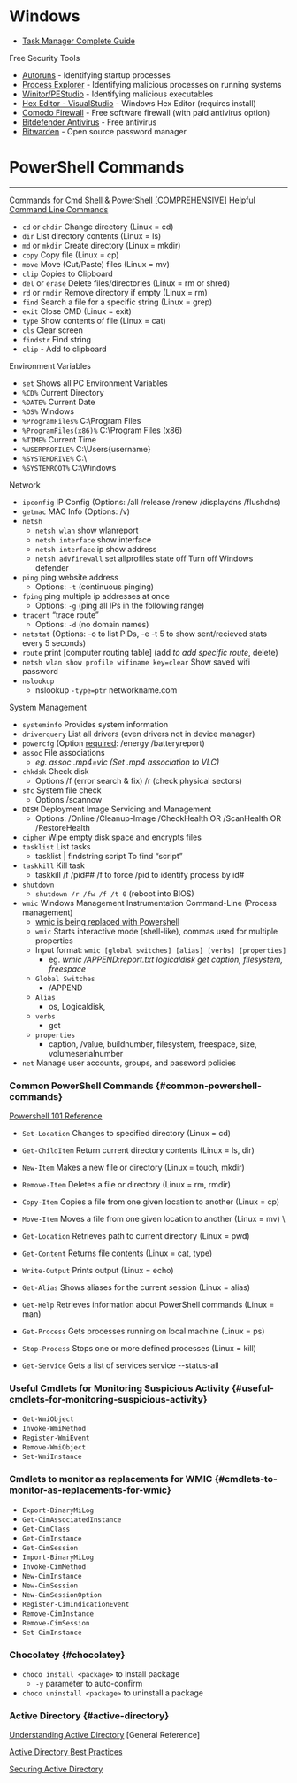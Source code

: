 Windows
=====
* [Task Manager Complete Guide](https://www.howtogeek.com/405806/windows-task-manager-the-complete-guide/)

Free Security Tools
* [Autoruns](https://learn.microsoft.com/en-us/sysinternals/downloads/autoruns) - Identifying startup processes
* [Process Explorer](https://learn.microsoft.com/en-us/sysinternals/downloads/process-explorer) - Identifying malicious processes on running systems
* [Winitor/PEStudio](https://www.winitor.com/) - Identifying malicious executables
* [Hex Editor - VisualStudio](https://marketplace.visualstudio.com/items?itemName=ms-vscode.hexeditor) - Windows Hex Editor (requires install)
* [Comodo Firewall](https://www.comodo.com/home/internet-security/firewall.php) - Free software firewall (with paid antivirus option)
* [Bitdefender Antivirus](https://www.bitdefender.com.au/solutions/free.html) - Free antivirus
* [Bitwarden](https://bitwarden.com/) - Open source password manager

# **PowerShell Commands**
----------
[Commands for Cmd Shell & PowerShell [COMPREHENSIVE]](https://learn.microsoft.com/en-us/windows-server/administration/windows-commands/windows-commands)
[Helpful Command Line Commands](https://www.freecodecamp.org/news/command-line-commands-cli-tutorial/)

* `cd` or `chdir` Change directory (Linux = cd)
* `dir` List directory contents (Linux = ls)
* `md` or `mkdir` Create directory (Linux = mkdir)
* `copy` Copy file (Linux = cp)
* `move` Move (Cut/Paste) files (Linux = mv)
* `clip`  Copies to Clipboard
* `del` or `erase` Delete files/directories (Linux = rm or shred)
* `rd` or `rmdir` Remove directory if empty (Linux = rm)
* `find` Search a file for a specific string (Linux = grep)
* `exit` Close CMD (Linux = exit)
* `type` Show contents of file (Linux = cat)
* `cls` Clear screen
* `findstr` Find string
* `clip` - Add to clipboard

Environment Variables

* `set` Shows all PC Environment Variables
* `%CD%`	 Current Directory
* `%DATE%` Current Date
* `%OS%` Windows
* `%ProgramFiles%` C:\Program Files
* `%ProgramFiles(x86)%` C:\Program Files (x86)
* `%TIME%` Current Time
* `%USERPROFILE%` C:\Users\{username}
* `%SYSTEMDRIVE%` C:\
* `%SYSTEMROOT%` C:\Windows

Network

* `ipconfig` IP Config (Options: /all /release /renew /displaydns /flushdns)
* `getmac` MAC Info (Options: /v)
* `netsh` 
    * `netsh wlan` show wlanreport
    * `netsh interface` show interface
    * `netsh interface` ip show address
    * `netsh advfirewall` set allprofiles state off Turn off Windows defender
* `ping` ping website.address
    * Options: `-t` (continuous pinging)
* `fping` ping multiple ip addresses at once
    * Options: `-g` (ping all IPs in the following range)
* `tracert` “trace route”
    * Options: `-d` (no domain names)
* `netstat` (Options: -o to list PIDs, -e -t 5 to show sent/recieved stats every 5 seconds)
* `route` print [computer routing table] (add _to add specific route_, delete)
* `netsh wlan show profile wifiname key=clear` Show saved wifi password
* `nslookup` 
    * nslookup `-type=ptr` networkname.com

System Management



* `systeminfo` Provides system information
* `driverquery` List all drivers (even drivers not in device manager)
* `powercfg` (Option <span style="text-decoration:underline;">required</span>: /energy /batteryreport)
* `assoc` File associations
    * _eg. assoc .mp4=vlc (Set .mp4 association to VLC)_
* `chkdsk` Check disk
    * Options /f (error search & fix) /r (check physical sectors)
* `sfc` System file check
    * Options /scannow
* `DISM` Deployment Image Servicing and Management
    * Options: /Online /Cleanup-Image /CheckHealth OR /ScanHealth OR /RestoreHealth
* `cipher` Wipe empty disk space and encrypts files
* `tasklist` List tasks
    * tasklist | findstring script To find “script”
* `taskkill` Kill task
    * taskkill /f /pid## /f to force /pid to identify process by id#
* `shutdown`
    * `shutdown /r /fw /f /t 0` (reboot into BIOS)
* `wmic` Windows Management Instrumentation Command-Line (Process management)
    * [wmic is being replaced with Powershell](https://research.nccgroup.com/2022/03/10/microsoft-announces-the-wmic-command-is-being-retired-long-live-powershell/)
    * `wmic` Starts interactive mode (shell-like), commas used for multiple properties
    * Input format: `wmic [global switches] [alias] [verbs] [properties]`
        * eg. _wmic /APPEND:report.txt logicaldisk get caption, filesystem, freespace_
    * `Global Switches`
        * /APPEND
    * `Alias`
        * os, Logicaldisk, 
    * `verbs`
        * get
    * `properties`
        * caption, /value, buildnumber, filesystem, freespace, size, volumeserialnumber
* `net` Manage user accounts, groups, and password policies


### Common PowerShell Commands {#common-powershell-commands}

[Powershell 101 Reference](https://learn.microsoft.com/en-us/powershell/scripting/learn/ps101/00-introduction?view=powershell-7.3)


* `Set-Location` Changes to specified directory (Linux = cd)
* `Get-ChildItem` Return current directory contents (Linux = ls, dir)
* `New-Item` Makes a new file or directory (Linux = touch, mkdir)
* `Remove-Item` Deletes a file or directory (Linux = rm, rmdir)
* `Copy-Item` Copies a file from one given location to another (Linux = cp)
* `Move-Item` Moves a file from one given location to another (Linux = mv) \

* `Get-Location` Retrieves path to current directory (Linux = pwd)
* `Get-Content` Returns file contents (Linux = cat, type)
* `Write-Output` Prints output (Linux = echo)
* `Get-Alias` Shows aliases for the current session (Linux = alias)
* `Get-Help` Retrieves information about PowerShell commands (Linux = man)
* `Get-Process` Gets processes running on local machine (Linux = ps)
* `Stop-Process` Stops one or more defined processes (Linux = kill)
* `Get-Service` Gets a list of services service --status-all


### Useful Cmdlets for Monitoring Suspicious Activity {#useful-cmdlets-for-monitoring-suspicious-activity}



* `Get-WmiObject`
* `Invoke-WmiMethod`
* `Register-WmiEvent`
* `Remove-WmiObject`
* `Set-WmiInstance`


### Cmdlets to monitor as replacements for WMIC {#cmdlets-to-monitor-as-replacements-for-wmic}

* `Export-BinaryMiLog`
* `Get-CimAssociatedInstance`
* `Get-CimClass`
* `Get-CimInstance`
* `Get-CimSession`
* `Import-BinaryMiLog`
* `Invoke-CimMethod`
* `New-CimInstance`
* `New-CimSession`
* `New-CimSessionOption`
* `Register-CimIndicationEvent`
* `Remove-CimInstance`
* `Remove-CimSession`
* `Set-CimInstance`


### Chocolatey {#chocolatey}



* `choco install <package>` to install package
    * `-y` parameter to auto-confirm
* `choco uninstall <package>` to uninstall a package


### Active Directory {#active-directory}

[Understanding Active Directory](https://learn.microsoft.com/en-us/previous-versions/windows/it-pro/windows-server-2003/cc781408(v=ws.10)) [General Reference]

[Active Directory Best Practices](https://learn.microsoft.com/en-us/previous-versions/windows/it-pro/windows-server-2003/cc778219(v=ws.10))

[Securing Active Directory](https://learn.microsoft.com/en-us/previous-versions/windows/it-pro/windows-server-2003/cc728372(v=ws.10))

